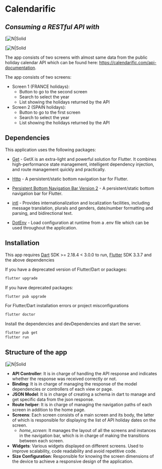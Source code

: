# Calendarific
## _Consuming a RESTful API with_ 


[![N|Solid](https://i.imgur.com/D006WqG.png)

[![N|Solid](https://i.imgur.com/8sS4zBN.png)

The app consists of two screens with almost same data from the public holiday calendar API which can be found here: https://calendarific.com/api-documentation.

The app consists of two screens: 
- Screen 1 (FRANCE holidays):
    - Button to go to the second screen 
    - Search to select the year 
    - List showing the holidays returned by the API 
- Screen 2 (SPAIN holidays):
    - Button to go to the first screen 
    - Search to select the year 
    - List showing the holidays returned by the API 

## Dependencies

This application uses the following packages:

- [Get](https://pub.dev/packages/get) - GetX is an extra-light and powerful solution for Flutter. It combines high-performance state management, intelligent dependency injection, and route management quickly and practically.
- [Http](https://pub.dev/packages/http) - A persistent/static bottom navigation bar for Flutter.
- [Persistent Bottom Navigation Bar Version 2](https://pub.dev/packages/persistent_bottom_nav_bar_v2) - A persistent/static bottom navigation bar for Flutter.

- [intl](https://pub.dev/packages/intl) - Provides internationalization and localization facilities, including message translation, plurals and genders, date/number formatting and parsing, and bidirectional text.

- [DotEnv](https://pub.dev/packages/dotenv) - Load configuration at runtime from a .env file which can be used throughout the application.

## Installation

This app requires [Dart](https://dart.dev/) SDK >= 2.18.4 < 3.0.0 to run,  [Flutter](https://flutter.dev/brand) SDK 3.3.7 and the above dependencies

If you have a deprecated version of Flutter/Dart or packages: 
```sh
flutter upgrade
```
If you have deprecated packages: 
```sh
flutter pub upgrade
```
For Flutter/Dart installation errors or project misconfigurations
```sh
flutter doctor
```
Install the dependencies and devDependencies and start the server.

```sh
flutter pub get
flutter run
```

## Structure of the app
[![N|Solid](https://i.imgur.com/uaRBLLo.png)

- **API Controller**: It is in charge of handling the API response and indicates whether the response was received correctly or not.
- **Binding**: It is in charge of managing the response of the model dependencies or controllers of each view or page. 
- **JSON Model**: It is in charge of creating a schema in dart to manage and get specific data from the json response.
- **Route helper**: It is in charge of managing the navigation paths of each screen in addition to the home page.
- **Screens**: Each screen consists of a main screen and its body, the latter of which is responsible for displaying the list of API holiday dates on the screen. 
    - *home_screen*: It manages the layout of all the screens and instances in the navigation bar, which is in charge of making the transitions between each screen.
- **Widgets**: Various widgets displayed on different screens. Used to improve scalability, code readability and avoid repetitive code.
- **Size Configuration**: Responsible for knowing the screen dimensions of the device to achieve a responsive design of the application.
